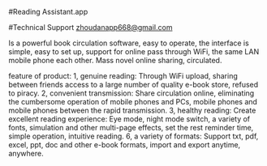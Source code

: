 #Reading Assistant.app

#Technical Support zhoudanapp668@gmail.com

Is a powerful book circulation software, easy to operate, the interface is simple, easy to set up, support for online pass through WiFi, the same LAN mobile phone each other. Mass novel online sharing, circulated.

feature of product:
1, genuine reading:
Through WiFi upload, sharing between friends access to a large number of quality e-book store, refused to piracy.
2, convenient transmission:
Share circulation online, eliminating the cumbersome operation of mobile phones and PCs, mobile phones and mobile phones between the rapid transmission.
3, healthy reading:
Create excellent reading experience: Eye mode, night mode switch, a variety of fonts, simulation and other multi-page effects, set the rest reminder time, simple operation, intuitive reading.
6, a variety of formats:
Support txt, pdf, excel, ppt, doc and other e-book formats, import and export anytime, anywhere.
